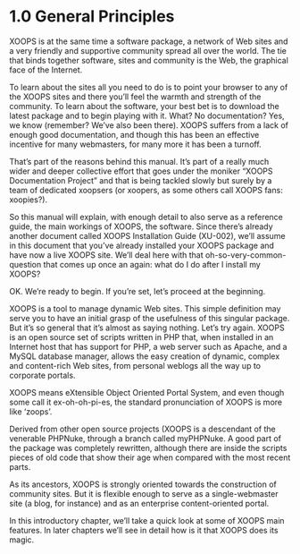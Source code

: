 # 1.0 General Principles

XOOPS is at the same time a software package, a network of Web sites and a very friendly and supportive community spread all over the world. The tie that binds together software, sites and community is the Web, the graphical face of the Internet.

To learn about the sites all you need to do is to point your browser to any of the XOOPS sites and there you’ll feel the warmth and strength of the community. To learn about the software, your best bet is to download the latest package and to begin playing with it. What? No documentation? Yes, we know (remember? We’ve also been there). XOOPS suffers from a lack of enough good documentation, and though this has been an effective incentive for many webmasters, for many more it has been a turnoff.

That’s part of the reasons behind this manual. It’s part of a really much wider and deeper collective effort that goes under the moniker “XOOPS Documentation Project” and that is being tackled slowly but surely by a team of dedicated xoopsers (or xoopers, as some others call XOOPS fans: xoopies?).

So this manual will explain, with enough detail to also serve as a reference guide, the main workings of XOOPS, the software. Since there’s already another document called XOOPS Installation Guide (XU-002), we’ll assume in this document that you’ve already installed your XOOPS package and have now a live XOOPS site. We’ll deal here with that oh-so-very-common-question that comes up once an again: what do I do after I install my XOOPS?

OK. We’re ready to begin. If you’re set, let’s proceed at the beginning.

XOOPS is a tool to manage dynamic Web sites. This simple definition may serve you to have an initial grasp of the usefulness of this singular package.  But it’s so general that it’s almost as saying nothing. Let’s try again. XOOPS is an open source set of scripts written in PHP that, when installed in an Internet host that has support for PHP, a web server such as Apache, and a MySQL database manager, allows the easy creation of dynamic, complex and content-rich Web sites, from personal weblogs all the way up to corporate portals.

XOOPS means eXtensible Object Oriented Portal System, and even though some call it ex-oh-oh-pi-es, the standard pronunciation of XOOPS is more like ‘zoops’.

Derived from other open source projects (XOOPS is a descendant of the venerable PHPNuke, through a branch called myPHPNuke. A good part of the package was completely rewritten, although there are inside the scripts pieces of old code that show their age when compared with the most recent parts.

As its ancestors, XOOPS is strongly oriented towards the construction of community sites. But it is flexible enough to serve as a single-webmaster site (a blog, for instance) and as an enterprise content-oriented portal.

In this introductory chapter, we’ll take a quick look at some of XOOPS main features. In later chapters we’ll see in detail how is it that XOOPS does its magic.
